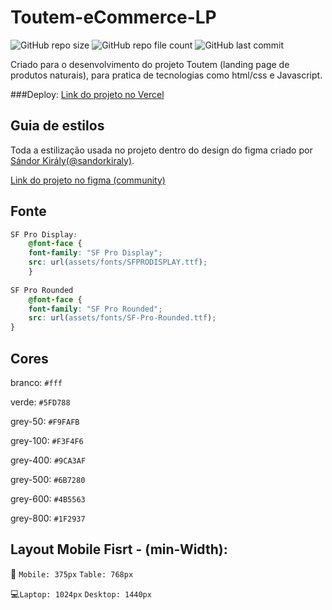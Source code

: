 # Toutem-eCommerce-LP

![GitHub repo size](https://img.shields.io/github/repo-size/Wario-ajs/Toutem-eCommerce-LP?style=flat-square) ![GitHub repo file count](https://img.shields.io/github/directory-file-count/Wario-ajs/Toutem-eCommerce-LP?style=flat-square) ![GitHub last commit](https://img.shields.io/github/last-commit/Wario-ajs/Toutem-eCommerce-LP?style=flat-square)

Criado para o desenvolvimento do projeto Toutem (landing page de produtos naturais), para pratica de tecnologias como html/css e Javascript.

###Deploy: [Link do projeto no Vercel](https://toutem-e-commerce-lp.vercel.app/)

## Guia de estilos

Toda a estilização usada no projeto dentro do design do figma criado por [Sándor Király(@sandorkiraly)](https://www.figma.com/@sandorkiraly).

[Link do projeto no figma (community)](https://www.figma.com/community/file/1127356513790471352)

## Fonte

```CSS
SF Pro Display:
    @font-face {
    font-family: "SF Pro Display";
    src: url(assets/fonts/SFPRODISPLAY.ttf);
    }
    
SF Pro Rounded
    @font-face {
    font-family: "SF Pro Rounded";
    src: url(assets/fonts/SF-Pro-Rounded.ttf);
}
```

## Cores

branco: `#fff`

verde: `#5FD788`

grey-50: `#F9FAFB`

grey-100: `#F3F4F6`

grey-400: `#9CA3AF`

grey-500: `#6B7280`

grey-600: `#4B5563`

grey-800: `#1F2937`

## Layout Mobile Fisrt - (min-Width):

:iphone: `Mobile: 375px` `Table: 768px`

:computer:`Laptop: 1024px` `Desktop: 1440px`
